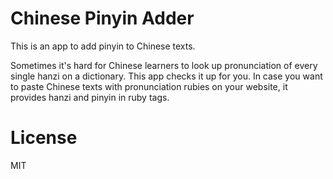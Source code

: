 # Chinese Pinyin Adder

This is an app to add pinyin to Chinese texts.

Sometimes it's hard for Chinese learners to look up pronunciation of every single hanzi on a dictionary. This app checks it up for you. In case you want to paste Chinese texts with pronunciation rubies on your website, it provides hanzi and pinyin in ruby tags.

# License

MIT
